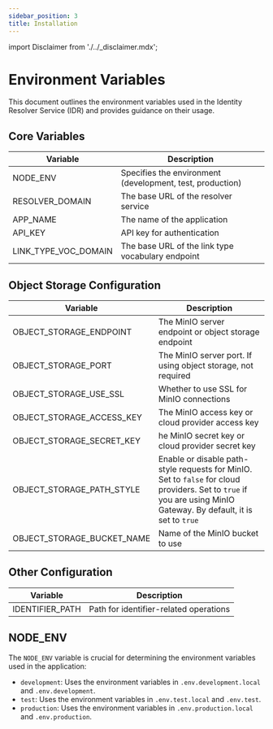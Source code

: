 ```yaml
---
sidebar_position: 3
title: Installation
---
```


import Disclaimer from './../\_disclaimer.mdx';

<Disclaimer />

# Environment Variables

This document outlines the environment variables used in the
Identity Resolver Service (IDR)
and provides guidance on their usage.

## Core Variables

| Variable             | Description                                               |
| -------------------- | --------------------------------------------------------- |
| NODE_ENV             | Specifies the environment (development, test, production) |
| RESOLVER_DOMAIN      | The base URL of the resolver service                      |
| APP_NAME             | The name of the application                               |
| API_KEY              | API key for authentication                                |
| LINK_TYPE_VOC_DOMAIN | The base URL of the link type vocabulary endpoint         |

## Object Storage Configuration

| Variable                   | Description                                                                                                                                                        |
| -------------------------- | ------------------------------------------------------------------------------------------------------------------------------------------------------------------ |
| OBJECT_STORAGE_ENDPOINT    | The MinIO server endpoint or object storage endpoint                                                                                                               |
| OBJECT_STORAGE_PORT        | The MinIO server port. If using object storage, not required                                                                                                       |
| OBJECT_STORAGE_USE_SSL     | Whether to use SSL for MinIO connections                                                                                                                           |
| OBJECT_STORAGE_ACCESS_KEY  | The MinIO access key or cloud provider access key                                                                                                                  |
| OBJECT_STORAGE_SECRET_KEY  | he MinIO secret key or cloud provider secret key                                                                                                                   |
| OBJECT_STORAGE_PATH_STYLE  | Enable or disable path-style requests for MinIO. Set to `false` for cloud providers. Set to `true` if you are using MinIO Gateway. By default, it is set to `true` |
| OBJECT_STORAGE_BUCKET_NAME | Name of the MinIO bucket to use                                                                                                                                    |

## Other Configuration

| Variable        | Description                            |
| --------------- | -------------------------------------- |
| IDENTIFIER_PATH | Path for identifier-related operations |

## NODE_ENV

The `NODE_ENV` variable is crucial for determining the environment variables used in the application:

- `development`: Uses the environment variables in `.env.development.local` and `.env.development`.
- `test`: Uses the environment variables in `.env.test.local` and `.env.test`.
- `production`: Uses the environment variables in `.env.production.local` and `.env.production`.
